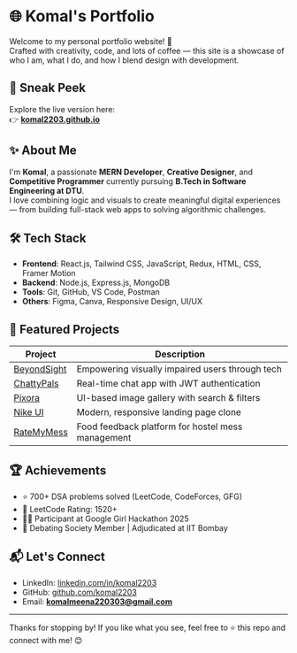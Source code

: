 # 🌐 Komal's Portfolio

Welcome to my personal portfolio website! 🚀  
Crafted with creativity, code, and lots of coffee — this site is a showcase of who I am, what I do, and how I blend design with development.

## 📸 Sneak Peek

Explore the live version here:  
👉 **[komal2203.github.io](https://komal2203.github.io/Portfolio/)**

## ✨ About Me

I'm **Komal**, a passionate **MERN Developer**, **Creative Designer**, and **Competitive Programmer** currently pursuing **B.Tech in Software Engineering at DTU**.  
I love combining logic and visuals to create meaningful digital experiences — from building full-stack web apps to solving algorithmic challenges.

## 🛠️ Tech Stack

- **Frontend**: React.js, Tailwind CSS, JavaScript, Redux, HTML, CSS, Framer Motion  
- **Backend**: Node.js, Express.js, MongoDB  
- **Tools**: Git, GitHub, VS Code, Postman  
- **Others**: Figma, Canva, Responsive Design, UI/UX

## 💼 Featured Projects

| Project       | Description |
|--------------|-------------|
| [BeyondSight](https://github.com/komal2203/BeyondSight) | Empowering visually impaired users through tech |
| [ChattyPals](https://github.com/komal2203/ChattyPals) | Real-time chat app with JWT authentication |
| [Pixora](https://github.com/komal2203/Pixora) | UI-based image gallery with search & filters |
| [Nike UI](https://github.com/komal2203/Nike-LandingPage) | Modern, responsive landing page clone |
| [RateMyMess](https://github.com/komal2203/RateMyMess) | Food feedback platform for hostel mess management |

## 🏆 Achievements

- ⭐ 700+ DSA problems solved (LeetCode, CodeForces, GFG)
- 🏅 LeetCode Rating: 1520+
- 👩‍💻 Participant at Google Girl Hackathon 2025
- 🎤 Debating Society Member | Adjudicated at IIT Bombay


## 📬 Let's Connect

- LinkedIn: [linkedin.com/in/komal2203](https://linkedin.com/in/komal2203)  
- GitHub: [github.com/komal2203](https://github.com/komal2203)  
- Email: **komalmeena220303@gmail.com**

---

Thanks for stopping by! If you like what you see, feel free to ⭐ this repo and connect with me! 😊

